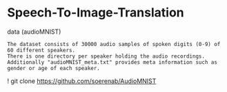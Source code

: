 # Speech-To-Image-Translation

data (audioMNIST)

    The dataset consists of 30000 audio samples of spoken digits (0-9) of 60 different speakers.
    There is one directory per speaker holding the audio recordings.
    Additionally "audioMNIST_meta.txt" provides meta information such as gender or age of each speaker.

   ! git clone https://github.com/soerenab/AudioMNIST

